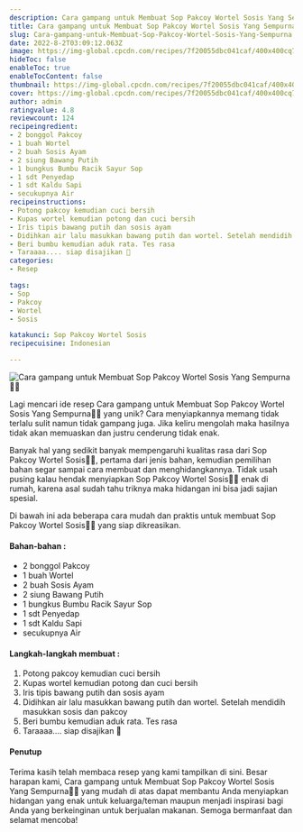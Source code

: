 ```yaml
---
description: Cara gampang untuk Membuat Sop Pakcoy Wortel Sosis Yang Sempurna"
title: Cara gampang untuk Membuat Sop Pakcoy Wortel Sosis Yang Sempurna
slug: Cara-gampang-untuk-Membuat-Sop-Pakcoy-Wortel-Sosis-Yang-Sempurna
date: 2022-8-2T03:09:12.063Z
image: https://img-global.cpcdn.com/recipes/7f20055dbc041caf/400x400cq70/photo.jpg
hideToc: false
enableToc: true
enableTocContent: false
thumbnail: https://img-global.cpcdn.com/recipes/7f20055dbc041caf/400x400cq70/photo.jpg
cover: https://img-global.cpcdn.com/recipes/7f20055dbc041caf/400x400cq70/photo.jpg
author: admin
ratingvalue: 4.8
reviewcount: 124
recipeingredient:
- 2 bonggol Pakcoy
- 1 buah Wortel
- 2 buah Sosis Ayam
- 2 siung Bawang Putih
- 1 bungkus Bumbu Racik Sayur Sop
- 1 sdt Penyedap
- 1 sdt Kaldu Sapi
- secukupnya Air
recipeinstructions:
- Potong pakcoy kemudian cuci bersih
- Kupas wortel kemudian potong dan cuci bersih
- Iris tipis bawang putih dan sosis ayam
- Didihkan air lalu masukkan bawang putih dan wortel. Setelah mendidih masukkan sosis dan pakcoy
- Beri bumbu kemudian aduk rata. Tes rasa
- Taraaaa.... siap disajikan 🥰
categories:
- Resep

tags:
- Sop
- Pakcoy
- Wortel
- Sosis

katakunci: Sop Pakcoy Wortel Sosis
recipecuisine: Indonesian

---
```


![Cara gampang untuk Membuat Sop Pakcoy Wortel Sosis Yang Sempurna👩‍🍳](https://img-global.cpcdn.com/recipes/7f20055dbc041caf/400x400cq70/photo.jpg)

Lagi mencari ide resep Cara gampang untuk Membuat Sop Pakcoy Wortel Sosis Yang Sempurna👩‍🍳 yang unik? Cara menyiapkannya memang tidak terlalu sulit namun tidak gampang juga. Jika keliru mengolah maka hasilnya tidak akan memuaskan dan justru cenderung tidak enak.

Banyak hal yang sedikit banyak mempengaruhi kualitas rasa dari Sop Pakcoy Wortel Sosis👩‍🍳, pertama dari jenis bahan, kemudian pemilihan bahan segar sampai cara membuat dan menghidangkannya. Tidak usah pusing kalau hendak menyiapkan Sop Pakcoy Wortel Sosis👩‍🍳 enak di rumah, karena asal sudah tahu triknya maka hidangan ini bisa jadi sajian spesial.

Di bawah ini ada beberapa cara mudah dan praktis untuk membuat Sop Pakcoy Wortel Sosis👩‍🍳 yang siap dikreasikan.

<!--inarticleads1-->

#### Bahan-bahan :

- 2 bonggol Pakcoy
- 1 buah Wortel
- 2 buah Sosis Ayam
- 2 siung Bawang Putih
- 1 bungkus Bumbu Racik Sayur Sop
- 1 sdt Penyedap
- 1 sdt Kaldu Sapi
- secukupnya Air

<!--inarticleads2-->

#### Langkah-langkah membuat :

1. Potong pakcoy kemudian cuci bersih
1. Kupas wortel kemudian potong dan cuci bersih
1. Iris tipis bawang putih dan sosis ayam
1. Didihkan air lalu masukkan bawang putih dan wortel. Setelah mendidih masukkan sosis dan pakcoy
1. Beri bumbu kemudian aduk rata. Tes rasa
1. Taraaaa.... siap disajikan 🥰

#### Penutup

Terima kasih telah membaca resep yang kami tampilkan di sini. Besar harapan kami, Cara gampang untuk Membuat Sop Pakcoy Wortel Sosis Yang Sempurna👩‍🍳 yang mudah di atas dapat membantu Anda menyiapkan hidangan yang enak untuk keluarga/teman maupun menjadi inspirasi bagi Anda yang berkeinginan untuk berjualan makanan. Semoga bermanfaat dan selamat mencoba!